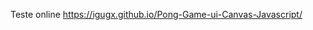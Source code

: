 Teste online <a href="https://dustavocodigo.github.io/Pong-Game-ui-Canvas-Javascript/">https://igugx.github.io/Pong-Game-ui-Canvas-Javascript/
